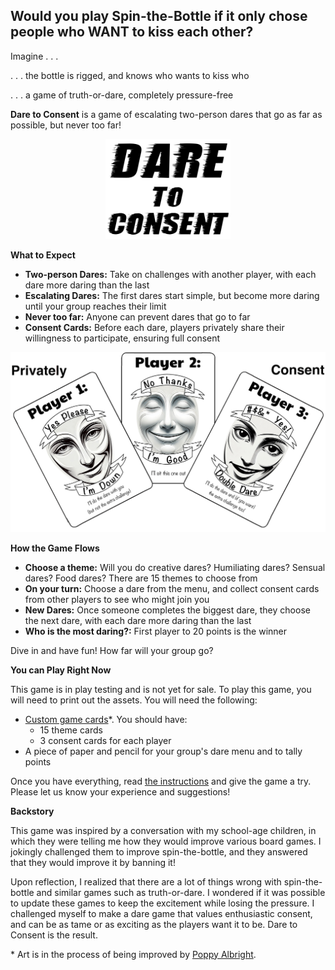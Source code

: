 <h2>Would you play Spin-the-Bottle if it only chose people who WANT to kiss each other?</h2>

Imagine . . .

. . . the bottle is rigged, and knows who wants to kiss who

. . . a game of truth-or-dare, completely pressure-free

**Dare to Consent** is a game of escalating two-person dares that go as far as possible, but never too far!

<p align="center">
  <img src="https://github.com/DaringGames/DareToConsent/blob/main/Logo%20White%20BG.png?raw=true" width=200>
</p>


**What to Expect**

 * **Two-person Dares:** Take on challenges with another player, with each dare more daring than the last
 * **Escalating Dares:** The first dares start simple, but become more daring until your group reaches their limit
 * **Never too far:** Anyone can prevent dares that go to far
 * **Consent Cards:** Before each dare, players privately share their willingness to participate, ensuring full consent

<p align="center">
  <img src="https://github.com/DaringGames/DareToConsent/blob/main/promo%20art/Consent%20Card%20Examples.png?raw=true" width=800>
</p>

**How the Game Flows**

 * **Choose a theme:** Will you do creative dares? Humiliating dares? Sensual dares? Food dares? There are 15 themes to choose from
 * **On your turn:** Choose a dare from the menu, and collect consent cards from other players to see who might join you
 * **New Dares:** Once someone completes the biggest dare, they choose the next dare, with each dare more daring than the last
 * **Who is the most daring?:** First player to 20 points is the winner

Dive in and have fun! How far will your group go?

**You can Play Right Now**

This game is in play testing and is not yet for sale. To play this game, you will need to print out the assets. You will need the following:
* [Custom game cards](https://github.com/DaringGames/DareToConsent/blob/main/Cards/HomePrinting.pdf)*. You should have:
  * 15 theme cards
  * 3 consent cards for each player
* A piece of paper and pencil for your group's dare menu and to tally points

Once you have everything, read [the instructions](https://github.com/DaringGames/DareToConsent/blob/main/PDFs/InstructionsBooklet.pdf) and give the game a try. Please let us know your experience and suggestions!


**Backstory**

This game was inspired by a conversation with my school-age children, in which they were telling me how they would improve various board games. I jokingly challenged them to improve spin-the-bottle, and they answered that they would improve it by banning it!

Upon reflection, I realized that there are a lot of things wrong with spin-the-bottle and similar games such as truth-or-dare. I wondered if it was possible to update these games to keep the excitement while losing the pressure. I challenged myself to make a dare game that values enthusiastic consent, and can be as tame or as exciting as the players want it to be. Dare to Consent is the result.

\* Art is in the process of being improved by [Poppy Albright](https://www.behance.net/poppyalbright).
